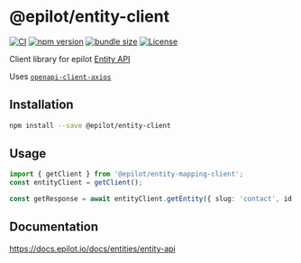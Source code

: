 # @epilot/entity-client

[![CI](https://github.com/epilot-dev/sdk-js/workflows/CI/badge.svg)](https://github.com/epilot-dev/sdk-js/actions?query=workflow%3ACI)
[![npm version](https://img.shields.io/npm/v/@epilot/entity-client.svg)](https://www.npmjs.com/package/@epilot/entity-client)
[![bundle size](https://img.shields.io/bundlephobia/minzip/@epilot/entity-client?label=gzip%20bundle)](https://bundlephobia.com/package/@epilot/entity-client)
[![License](http://img.shields.io/:license-mit-blue.svg)](https://github.com/epilot-dev/sdk-js/blob/main/LICENSE)

Client library for epilot [Entity API](https://docs.epilot.io/api/entity)

Uses [`openapi-client-axios`](https://github.com/anttiviljami/openapi-client-axios)

## Installation

```bash
npm install --save @epilot/entity-client
```

## Usage

```typescript
import { getClient } from '@epilot/entity-mapping-client';
const entityClient = getClient();

const getResponse = await entityClient.getEntity({ slug: 'contact', id: createResponse.data._id });
```

## Documentation

https://docs.epilot.io/docs/entities/entity-api

